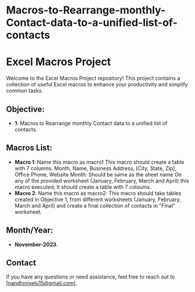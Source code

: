# Macros-to-Rearrange-monthly-Contact-data-to-a-unified-list-of-contacts
# Excel Macros Project

Welcome to the Excel Macros Project repository! This project contains a collection of useful Excel macros to enhance your productivity and simplify common tasks.

## Objective: 

- **1**: Macros to Rearrange monthly Contact data to a unified list of contacts.

## Macros List: 

- **Macro 1**: Name this macro as macro1
                This macro should create a table with 7 columns. Month, Name, Business Address, [City, State, Zip], Office Phone, Website
                Month: Should be same as the sheet name
                On any of the provided worksheet (January, February, March and April) this macro executed, It should create a table with 7 coloums.
- **Macro 2**: Name this macro as macro2: This macro should take tables created in Objective 1, from different worksheets  (January, February, March and April) and create a final collection of contacts in "Final" worksheet.
    
## Month/Year:

- **November-2023**. 
    
## Contact

If you have any questions or need assistance, feel free to reach out to [nandhinivelu15@gmail.com].

